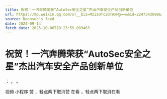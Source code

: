 ```yaml
---
title: 祝贺！一汽奔腾荣获“AutoSec安全之星”杰出汽车安全产品创新单位
url: https://mp.weixin.qq.com/s?__biz=MzIzOTc2OTAxMg==&mid=2247543099&idx=3&sn=954e523b6f016e108b8bf1e6628bbb28
source: Doonsec's feed
date: 2024-09-14
fetch_date: 2025-10-06T18:23:59.093463
---
```


# 祝贺！一汽奔腾荣获“AutoSec安全之星”杰出汽车安全产品创新单位

：
，
。

视频
小程序
赞
，轻点两下取消赞
在看
，轻点两下取消在看